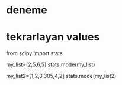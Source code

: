 # deneme
# tekrarlayan values

from scipy import stats

my_list=[2,5,6,5]
stats.mode(my_list)

my_list2=[1,2,3,305,4,2]
stats.mode(my_list2)
